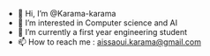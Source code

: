 - 👋 Hi, I’m @Karama-karama
- 👀 I’m interested in Computer science and AI
- 🌱 I’m currently a first year engineering student 
- 📫 How to reach me : aissaoui.karama@gmail.com

<!---
Karama-karama/Karama-karama is a ✨ special ✨ repository because its `README.md` (this file) appears on your GitHub profile.
You can click the Preview link to take a look at your changes.
--->
